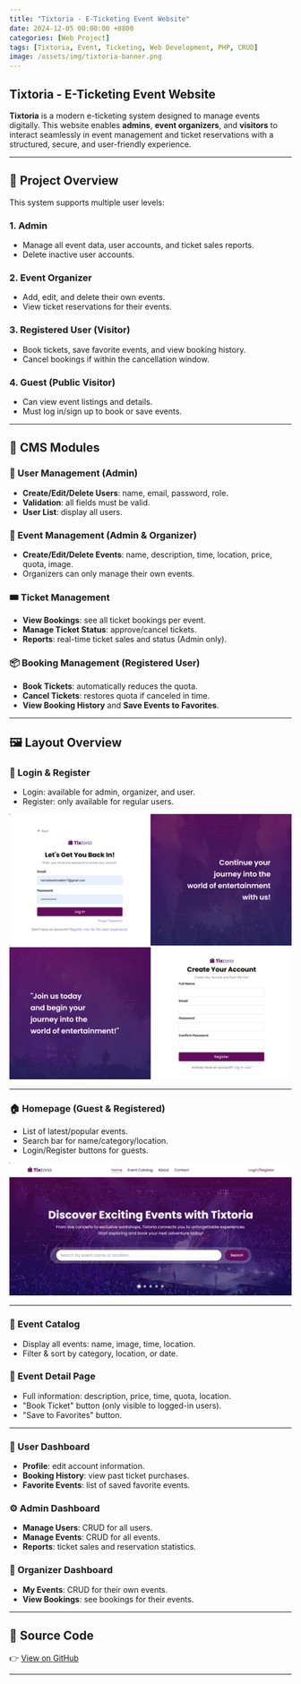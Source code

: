 ```yaml
---
title: "Tixtoria - E-Ticketing Event Website"
date: 2024-12-05 00:00:00 +0800
categories: [Web Project]
tags: [Tixtoria, Event, Ticketing, Web Development, PHP, CRUD]
image: /assets/img/tixtoria-banner.png
---
```


## Tixtoria - E-Ticketing Event Website

**Tixtoria** is a modern e-ticketing system designed to manage events digitally. This website enables **admins**, **event organizers**, and **visitors** to interact seamlessly in event management and ticket reservations with a structured, secure, and user-friendly experience.

---

## 🎯 Project Overview

This system supports multiple user levels:

### 1. Admin
- Manage all event data, user accounts, and ticket sales reports.
- Delete inactive user accounts.

### 2. Event Organizer
- Add, edit, and delete their own events.
- View ticket reservations for their events.

### 3. Registered User (Visitor)
- Book tickets, save favorite events, and view booking history.
- Cancel bookings if within the cancellation window.

### 4. Guest (Public Visitor)
- Can view event listings and details.
- Must log in/sign up to book or save events.

---

## 🧩 CMS Modules

### 🔐 User Management (Admin)
- **Create/Edit/Delete Users**: name, email, password, role.
- **Validation**: all fields must be valid.
- **User List**: display all users.

### 🎉 Event Management (Admin & Organizer)
- **Create/Edit/Delete Events**: name, description, time, location, price, quota, image.
- Organizers can only manage their own events.

### 🎟 Ticket Management
- **View Bookings**: see all ticket bookings per event.
- **Manage Ticket Status**: approve/cancel tickets.
- **Reports**: real-time ticket sales and status (Admin only).

### 📦 Booking Management (Registered User)
- **Book Tickets**: automatically reduces the quota.
- **Cancel Tickets**: restores quota if canceled in time.
- **View Booking History** and **Save Events to Favorites**.

---

## 🖼 Layout Overview

### 🔑 Login & Register  
- Login: available for admin, organizer, and user.  
- Register: only available for regular users.

![Login Page](/assets/img/event-login.png)  
![Register Page](/assets/img/event-register.png)

---

### 🏠 Homepage (Guest & Registered)
- List of latest/popular events.
- Search bar for name/category/location.
- Login/Register buttons for guests.

![Homepage](/assets/img/event-home.png)

---

### 📅 Event Catalog
- Display all events: name, image, time, location.
- Filter & sort by category, location, or date.

### 📌 Event Detail Page
- Full information: description, price, time, quota, location.
- "Book Ticket" button (only visible to logged-in users).
- "Save to Favorites" button.

---

### 👤 User Dashboard
- **Profile**: edit account information.
- **Booking History**: view past ticket purchases.
- **Favorite Events**: list of saved favorite events.

### ⚙️ Admin Dashboard
- **Manage Users**: CRUD for all users.
- **Manage Events**: CRUD for all events.
- **Reports**: ticket sales and reservation statistics.

### 🧾 Organizer Dashboard
- **My Events**: CRUD for their own events.
- **View Bookings**: see bookings for their events.

---

## 📂 Source Code

👉 [View on GitHub](https://github.com/harmeliayra17/Tixtoria-event-ticketing-laravel-web)

---